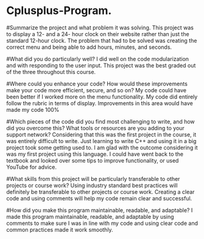 # Cplusplus-Program.

#Summarize the project and what problem it was solving.
This project was to display a 12- and a 24- hour clock on their website rather than just the standard 12-hour clock. The problem that had to be solved was creating the correct menu and being able to add hours, minutes, and seconds.

#What did you do particularly well?
I did well on the code modularization and with responding to the user input. This project was the best graded out of the three throughout this course. 

#Where could you enhance your code? How would these improvements make your code more efficient, secure, and so on?
My code could have been better if I worked more on the menu functionality. My code did entirely follow the rubric in terms of display. Improvements in this area would have made my code 100%

#Which pieces of the code did you find most challenging to write, and how did you overcome this? What tools or resources are you adding to your support network?
Considering that this was the first project in the course, it was entirely difficult to write. Just learning to write C++ and using it in a big project took some getting used to. I am glad with the outcome considering it was my first project using this language. I could have went back to the textbook and looked over some tips to improve functionality, or used YouTube for advice.

#What skills from this project will be particularly transferable to other projects or course work?
Using industry standard best practices will definitely be transferable to other projects or course work. Creating a clear code and using comments will help my code remain clear and successful.

#How did you make this program maintainable, readable, and adaptable?
I made this program maintainable, readable, and adaptable by using comments to make sure I was in line with my code and using clear code and common practices made it work smoothly.
